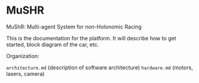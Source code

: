 # MuSHR
MuShR: Multi-agent System for non-Holonomic Racing

This is the documentation for the platform. It will describe how to get started, block diagram of the car, etc.

Organization:

`architecture.md` (description of software architecture)
`hardware.md` (motors, lasers, camera)
